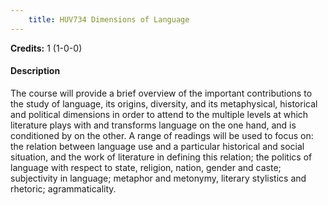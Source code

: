 ```yaml
---
    title: HUV734 Dimensions of Language
---
```

**Credits:** 1 (1-0-0)



#### Description 
The course will provide a brief overview of the important contributions to the study of language, its origins, diversity, and its metaphysical, historical and political dimensions in order to attend to the multiple levels at which literature plays with and transforms language on the one hand, and is conditioned by on the other. A range of readings will be used to focus on: the relation between language use and a particular historical and social situation, and the work of literature in defining this relation; the politics of language with respect to state, religion, nation, gender and caste; subjectivity in language; metaphor and metonymy, literary stylistics and rhetoric; agrammaticality.